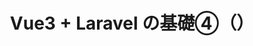 ---
title: Vue3 + Laravel の基礎④（）
tags:
  - Vue
  - JavaScript
  - vite
  - Inertia
  - Laravel
private: true
updated_at: ''
id: VueLaravelBasic4
organization_url_name: null
slide: false
ignorePublish: false
---